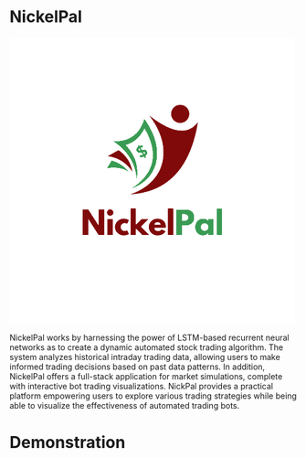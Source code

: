 # NickelPal

![Logo](images/NickelPal_Logo.png)

NickelPal works by harnessing the power of LSTM-based recurrent neural networks as to create a dynamic automated stock trading algorithm. The system analyzes historical intraday trading data, allowing users to make informed trading decisions based on past data patterns. In addition, NickelPal offers a full-stack application for market simulations, complete with interactive bot trading visualizations. NickPal provides a practical platform empowering users to explore various trading strategies while being able to visualize the effectiveness of automated trading bots.

# Demonstration
